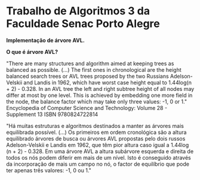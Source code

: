 Trabalho de Algoritmos 3 da Faculdade Senac Porto Alegre
===================



**Implementação de árvore AVL.**

**O que é árvore AVL?**

"There are many structures and algorithm aimed at keeping trees as balanced as possible. (...) The first ones in chronological are the height balanced search trees or AVL trees proposed by the two Russians Adelson-Velskii and Landis in 1962, which have worst case height equal to 1.44log(n + 2) - 0.328. In an AVL tree the left and right subtree height of all nodes may differ at most by one level. This is achieved by embedding one more field in the node, the balance factor which may take only three values: -1, 0 or 1."
Encyclopedia of Computer Science and Technology: Volume 28 - Supplement 13
ISBN 9780824722814

"Há muitas estruturas e algoritmos destinados a manter as árvores mais equilibrada possível. (...) Os primeiros em ordem cronológica são a altura equilibrado árvores de busca ou árvores AVL propostas pelo dois russos Adelson-Velskii e Landis em 1962, que têm pior altura caso igual a 1.44log (n + 2) - 0.328. Em uma árvore AVL a altura subárvore esquerda e direita de todos os nós podem diferir em mais de um nível. Isto é conseguido através da incorporação de mais um campo no nó, o factor de equilíbrio que pode ter apenas três valores: -1, 0 ou 1."
